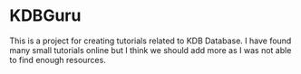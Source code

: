 # KDBGuru
This is a project for creating tutorials related to KDB Database. I have found many small tutorials online but I think we should add more as I was not able to find enough resources.